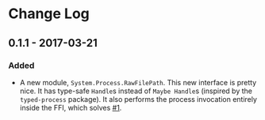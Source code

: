 # Change Log

## 0.1.1 - 2017-03-21

### Added

- A new module, `System.Process.RawFilePath`. This new interface is pretty nice. It has type-safe `Handle`s instead of `Maybe Handle`s (inspired by the `typed-process` package). It also performs the process invocation entirely inside the FFI, which solves [#1].

[#1]: https://github.com/xtendo-org/rawfilepath/issues/1
